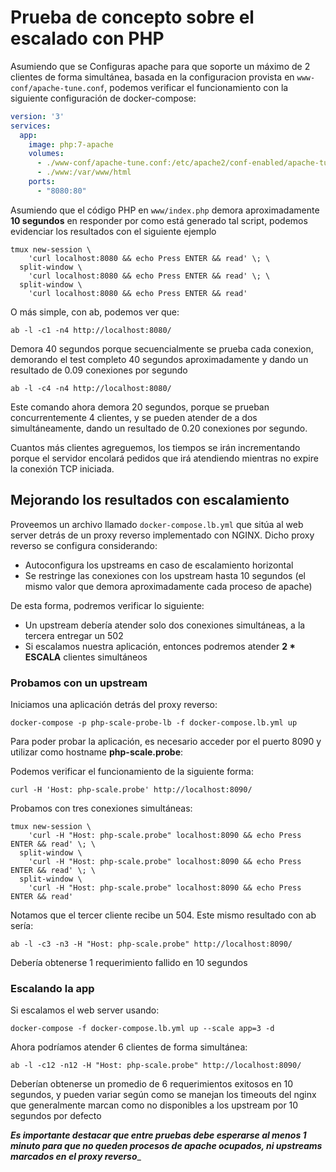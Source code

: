 # Prueba de concepto sobre el escalado con PHP

Asumiendo que se Configuras apache para que soporte un máximo de 2 clientes de
forma simultánea, basada en la configuracion provista en
`www-conf/apache-tune.conf`, podemos verificar el funcionamiento con la
siguiente configuración de docker-compose:

```yml
version: '3'
services:
  app:
    image: php:7-apache
    volumes:
      - ./www-conf/apache-tune.conf:/etc/apache2/conf-enabled/apache-tune.conf
      - ./www:/var/www/html
    ports:
      - "8080:80"
```
Asumiendo que el código PHP en `www/index.php` demora aproximadamente **10
segundos** en responder por como está generado tal script, podemos evidenciar
los resultados con el siguiente ejemplo

```
tmux new-session \
    'curl localhost:8080 && echo Press ENTER && read' \; \
  split-window \
    'curl localhost:8080 && echo Press ENTER && read' \; \
  split-window \
    'curl localhost:8080 && echo Press ENTER && read'
```

O más simple, con ab, podemos ver que:

```
ab -l -c1 -n4 http://localhost:8080/ 
```

Demora 40 segundos porque secuencialmente se prueba cada conexion, demorando el
test completo 40 segundos aproximadamente y dando un resultado de 0.09
conexiones por segundo

```
ab -l -c4 -n4 http://localhost:8080/
```

Este comando ahora demora 20 segundos, porque se prueban concurrentemente 4
clientes, y se pueden atender de a dos simultáneamente, dando un resultado de
0.20 conexiones por segundo.

Cuantos más clientes agreguemos, los tiempos se irán incrementando porque el
servidor encolará pedidos que irá atendiendo mientras no expire la conexión TCP
iniciada.

## Mejorando los resultados con escalamiento

Proveemos un archivo llamado `docker-compose.lb.yml` que sitúa al web server
detrás de un proxy reverso implementado con NGINX. Dicho proxy reverso se
configura considerando:

* Autoconfigura los upstreams en caso de escalamiento horizontal
* Se restringe las conexiones con los upstream hasta 10 segundos (el mismo valor
  que demora aproximadamente cada proceso de apache)

De esta forma, podremos verificar lo siguiente:

* Un upstream debería atender solo dos conexiones simultáneas, a la tercera
  entregar un 502
* Si escalamos nuestra aplicación, entonces podremos atender **2 * ESCALA**
  clientes simultáneos

### Probamos con un upstream

Iniciamos una aplicación detrás del proxy reverso:


```
docker-compose -p php-scale-probe-lb -f docker-compose.lb.yml up
```

Para poder probar la aplicación, es necesario acceder por el puerto 8090 y 
utilizar como hostname **php-scale.probe**:

Podemos verificar el funcionamiento de la siguiente forma:

```
curl -H 'Host: php-scale.probe' http://localhost:8090/
```

Probamos con tres conexiones simultáneas:

```
tmux new-session \
    'curl -H "Host: php-scale.probe" localhost:8090 && echo Press ENTER && read' \; \
  split-window \
    'curl -H "Host: php-scale.probe" localhost:8090 && echo Press ENTER && read' \; \
  split-window \
    'curl -H "Host: php-scale.probe" localhost:8090 && echo Press ENTER && read'
```

Notamos que el tercer cliente recibe un 504. Este mismo resultado con ab sería:

```
ab -l -c3 -n3 -H "Host: php-scale.probe" http://localhost:8090/
```

Debería obtenerse 1 requerimiento fallido en 10 segundos

### Escalando la app

Si escalamos el web server usando:

```
docker-compose -f docker-compose.lb.yml up --scale app=3 -d
```

Ahora podríamos atender 6 clientes de forma simultánea:

```
ab -l -c12 -n12 -H "Host: php-scale.probe" http://localhost:8090/
```

Deberían obtenerse un promedio de 6 requerimientos exitosos en 10 segundos, y
pueden variar según como se manejan los timeouts del nginx que generalmente
marcan como no disponibles a los upstream por 10 segundos por defecto

_**Es importante destacar que entre pruebas debe esperarse al menos 1 minuto 
para que no queden procesos de apache ocupados, ni upstreams marcados en el
proxy reverso**__
